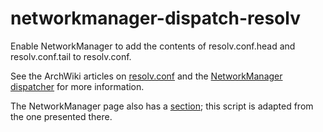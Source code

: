 networkmanager-dispatch-resolv
==============================

Enable NetworkManager to add the contents of resolv.conf.head and resolv.conf.tail to resolv.conf.

See the ArchWiki articles on [resolv.conf](https://wiki.archlinux.org/index.php/Resolv.conf) and the [NetworkManager dispatcher](https://wiki.archlinux.org/index.php/NetworkManager#Network_services_with_NetworkManager_dispatcher) for more information.

The NetworkManager page also has a [section](https://wiki.archlinux.org/index.php/NetworkManager#NetworkManager_prevents_DHCPCD_from_using_resolv.conf.head_and_resolv.conf.tail); this script is adapted from the one presented there.
